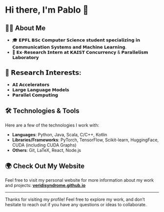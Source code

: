 # Hi there, I'm Pablo 👋

## 👨‍💻 About Me

- 🎓 𝗘𝗣𝗙𝗟 𝗕𝗦𝗰 𝗖𝗼𝗺𝗽𝘂𝘁𝗲𝗿 𝗦𝗰𝗶𝗲𝗻𝗰𝗲 𝘀𝘁𝘂𝗱𝗲𝗻𝘁 𝘀𝗽𝗲𝗰𝗶𝗮𝗹𝗶𝘇𝗶𝗻𝗴 𝗶𝗻 𝗖𝗼𝗺𝗺𝘂𝗻𝗶𝗰𝗮𝘁𝗶𝗼𝗻 𝗦𝘆𝘀𝘁𝗲𝗺𝘀 𝗮𝗻𝗱 𝗠𝗮𝗰𝗵𝗶𝗻𝗲 𝗟𝗲𝗮𝗿𝗻𝗶𝗻𝗴.
- 🔬 𝗘𝘅-𝗥𝗲𝘀𝗲𝗮𝗿𝗰𝗵 𝗜𝗻𝘁𝗲𝗿𝗻 𝗮𝘁 𝗞𝗔𝗜𝗦𝗧 𝗖𝗼𝗻𝗰𝘂𝗿𝗿𝗲𝗻𝗰𝘆 & 𝗣𝗮𝗿𝗮𝗹𝗹𝗲𝗹𝗶𝘀𝗺 𝗟𝗮𝗯𝗼𝗿𝗮𝘁𝗼𝗿𝘆


## 🔬 𝗥𝗲𝘀𝗲𝗮𝗿𝗰𝗵 𝗜𝗻𝘁𝗲𝗿𝗲𝘀𝘁𝘀:
- 𝗔𝗜 𝗔𝗰𝗰𝗲𝗹𝗲𝗿𝗮𝘁𝗼𝗿𝘀
- 𝗟𝗮𝗿𝗴𝗲 𝗟𝗮𝗻𝗴𝘂𝗮𝗴𝗲 𝗠𝗼𝗱𝗲𝗹𝘀
- 𝗣𝗮𝗿𝗮𝗹𝗹𝗲𝗹 𝗖𝗼𝗺𝗽𝘂𝘁𝗶𝗻𝗴

## 🛠️ Technologies & Tools

Here are a few of the technologies I work with:

- **Languages**: Python, Java, Scala, C/C++, Kotlin
- **Libraries/Frameworks**: PyTorch, TensorFlow, Scikit-learn, HuggingFace, CUDA (including CUDA Graphs)
- **Others**: Git, LaTeX, React, Node.js

## 🌍 Check Out My Website

Feel free to visit my personal website for more information about my work and projects:   [**veridisyndrome.github.io**](https://veridisyndrome.github.io)



---

Thanks for visiting my profile! Feel free to explore my work, and don’t hesitate to reach out if you have any questions or ideas to collaborate.
